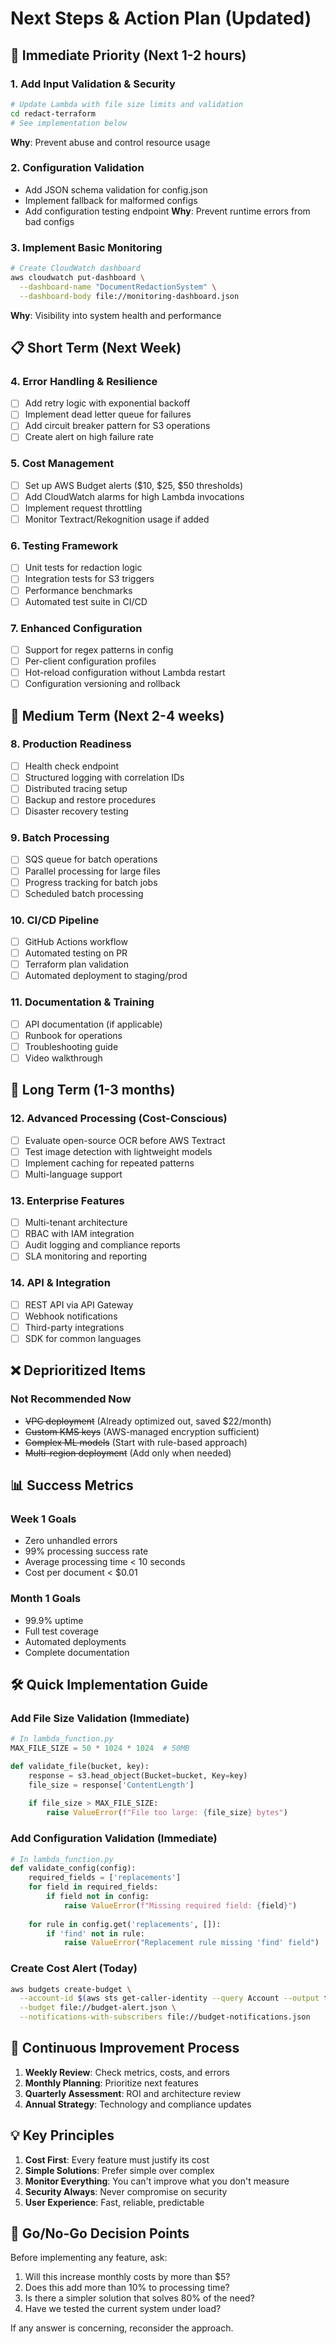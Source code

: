 # Next Steps & Action Plan (Updated)

## 🚨 Immediate Priority (Next 1-2 hours)

### 1. Add Input Validation & Security
```bash
# Update Lambda with file size limits and validation
cd redact-terraform
# See implementation below
```
**Why**: Prevent abuse and control resource usage

### 2. Configuration Validation
- Add JSON schema validation for config.json
- Implement fallback for malformed configs
- Add configuration testing endpoint
**Why**: Prevent runtime errors from bad configs

### 3. Implement Basic Monitoring
```bash
# Create CloudWatch dashboard
aws cloudwatch put-dashboard \
  --dashboard-name "DocumentRedactionSystem" \
  --dashboard-body file://monitoring-dashboard.json
```
**Why**: Visibility into system health and performance

## 📋 Short Term (Next Week)

### 4. Error Handling & Resilience
- [ ] Add retry logic with exponential backoff
- [ ] Implement dead letter queue for failures
- [ ] Add circuit breaker pattern for S3 operations
- [ ] Create alert on high failure rate

### 5. Cost Management
- [ ] Set up AWS Budget alerts ($10, $25, $50 thresholds)
- [ ] Add CloudWatch alarms for high Lambda invocations
- [ ] Implement request throttling
- [ ] Monitor Textract/Rekognition usage if added

### 6. Testing Framework
- [ ] Unit tests for redaction logic
- [ ] Integration tests for S3 triggers
- [ ] Performance benchmarks
- [ ] Automated test suite in CI/CD

### 7. Enhanced Configuration
- [ ] Support for regex patterns in config
- [ ] Per-client configuration profiles
- [ ] Hot-reload configuration without Lambda restart
- [ ] Configuration versioning and rollback

## 🔧 Medium Term (Next 2-4 weeks)

### 8. Production Readiness
- [ ] Health check endpoint
- [ ] Structured logging with correlation IDs
- [ ] Distributed tracing setup
- [ ] Backup and restore procedures
- [ ] Disaster recovery testing

### 9. Batch Processing
- [ ] SQS queue for batch operations
- [ ] Parallel processing for large files
- [ ] Progress tracking for batch jobs
- [ ] Scheduled batch processing

### 10. CI/CD Pipeline
- [ ] GitHub Actions workflow
- [ ] Automated testing on PR
- [ ] Terraform plan validation
- [ ] Automated deployment to staging/prod

### 11. Documentation & Training
- [ ] API documentation (if applicable)
- [ ] Runbook for operations
- [ ] Troubleshooting guide
- [ ] Video walkthrough

## 🚀 Long Term (1-3 months)

### 12. Advanced Processing (Cost-Conscious)
- [ ] Evaluate open-source OCR before AWS Textract
- [ ] Test image detection with lightweight models
- [ ] Implement caching for repeated patterns
- [ ] Multi-language support

### 13. Enterprise Features
- [ ] Multi-tenant architecture
- [ ] RBAC with IAM integration
- [ ] Audit logging and compliance reports
- [ ] SLA monitoring and reporting

### 14. API & Integration
- [ ] REST API via API Gateway
- [ ] Webhook notifications
- [ ] Third-party integrations
- [ ] SDK for common languages

## ❌ Deprioritized Items

### Not Recommended Now
- ~~VPC deployment~~ (Already optimized out, saved $22/month)
- ~~Custom KMS keys~~ (AWS-managed encryption sufficient)
- ~~Complex ML models~~ (Start with rule-based approach)
- ~~Multi-region deployment~~ (Add only when needed)

## 📊 Success Metrics

### Week 1 Goals
- Zero unhandled errors
- 99% processing success rate
- Average processing time < 10 seconds
- Cost per document < $0.01

### Month 1 Goals
- 99.9% uptime
- Full test coverage
- Automated deployments
- Complete documentation

## 🛠️ Quick Implementation Guide

### Add File Size Validation (Immediate)
```python
# In lambda_function.py
MAX_FILE_SIZE = 50 * 1024 * 1024  # 50MB

def validate_file(bucket, key):
    response = s3.head_object(Bucket=bucket, Key=key)
    file_size = response['ContentLength']
    
    if file_size > MAX_FILE_SIZE:
        raise ValueError(f"File too large: {file_size} bytes")
```

### Add Configuration Validation (Immediate)
```python
# In lambda_function.py
def validate_config(config):
    required_fields = ['replacements']
    for field in required_fields:
        if field not in config:
            raise ValueError(f"Missing required field: {field}")
    
    for rule in config.get('replacements', []):
        if 'find' not in rule:
            raise ValueError("Replacement rule missing 'find' field")
```

### Create Cost Alert (Today)
```bash
aws budgets create-budget \
  --account-id $(aws sts get-caller-identity --query Account --output text) \
  --budget file://budget-alert.json \
  --notifications-with-subscribers file://budget-notifications.json
```

## 🔄 Continuous Improvement Process

1. **Weekly Review**: Check metrics, costs, and errors
2. **Monthly Planning**: Prioritize next features
3. **Quarterly Assessment**: ROI and architecture review
4. **Annual Strategy**: Technology and compliance updates

## 💡 Key Principles

1. **Cost First**: Every feature must justify its cost
2. **Simple Solutions**: Prefer simple over complex
3. **Monitor Everything**: You can't improve what you don't measure
4. **Security Always**: Never compromise on security
5. **User Experience**: Fast, reliable, predictable

## 🚦 Go/No-Go Decision Points

Before implementing any feature, ask:
1. Will this increase monthly costs by more than $5?
2. Does this add more than 10% to processing time?
3. Is there a simpler solution that solves 80% of the need?
4. Have we tested the current system under load?

If any answer is concerning, reconsider the approach.